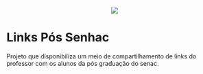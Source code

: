 <p align="center"><img src="https://www.senacrs.com.br/imagens/senac_logo.png"></p>

Links Pós Senhac
===============

Projeto que disponibiliza um meio de compartilhamento de links do professor com os alunos da pós graduação do senac.
